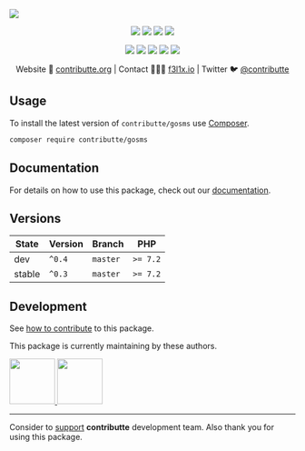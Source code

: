 ![](https://heatbadger.now.sh/github/readme/contributte/gosms/)

<p align=center>
  <a href="https://github.com/contributte/gosms/actions"><img src="https://badgen.net/github/checks/contributte/gosms/master"></a>
  <a href="https://coveralls.io/r/contributte/gosms"><img src="https://badgen.net/coveralls/c/github/contributte/gosms"></a>
  <a href="https://packagist.org/packages/contributte/gosms"><img src="https://badgen.net/packagist/dm/contributte/gosms"></a>
  <a href="https://packagist.org/packages/contributte/gosms"><img src="https://badgen.net/packagist/v/contributte/gosms"></a>
</p>
<p align=center>
  <a href="https://packagist.org/packages/contributte/gosms"><img src="https://badgen.net/packagist/php/contributte/gosms"></a>
  <a href="https://github.com/contributte/gosms"><img src="https://badgen.net/github/license/contributte/gosms"></a>
  <a href="https://bit.ly/ctteg"><img src="https://badgen.net/badge/support/gitter/cyan"></a>
  <a href="https://bit.ly/cttfo"><img src="https://badgen.net/badge/support/forum/yellow"></a>
  <a href="https://contributte.org/partners.html"><img src="https://badgen.net/badge/sponsor/donations/F96854"></a>
</p>

<p align=center>
Website 🚀 <a href="https://contributte.org">contributte.org</a> | Contact 👨🏻‍💻 <a href="https://f3l1x.io">f3l1x.io</a> | Twitter 🐦 <a href="https://twitter.com/contributte">@contributte</a>
</p>

## Usage

To install the latest version of `contributte/gosms` use [Composer](https://getcomposer.org).

```bash
composer require contributte/gosms
```

## Documentation

For details on how to use this package, check out our [documentation](.docs).

## Versions

| State       | Version | Branch   | PHP      |
|-------------|---------|----------|----------|
| dev         | `^0.4`  | `master` | `>= 7.2` |
| stable      | `^0.3`  | `master` | `>= 7.2` |

## Development

See [how to contribute](https://contributte.org/contributing.html) to this package.

This package is currently maintaining by these authors.

<a href="https://github.com/f3l1x">
  <img width="80" height="80" src="https://avatars2.githubusercontent.com/u/538058?v=3&s=80">
</a>

<a href="https://github.com/Vody105">
  <img width="80" height="80" src="https://avatars2.githubusercontent.com/u/22433893?v=3&s=80">
</a>

-----

Consider to [support](https://contributte.org/partners.html) **contributte** development team.
Also thank you for using this package.
